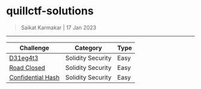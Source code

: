 # quillctf-solutions

> Saikat Karmakar | 17 Jan 2023


---


Challenge                                                     | Category            | Type 
------------------------------------------------------------- | ------------------- | ---- 
[D31eg4t3](https://github.com/Aviksaikat/D31eg4t3-quillctf-brownie) | Solidity Security   | Easy 
[Road Closed](https://github.com/Aviksaikat/RoadClosed-quillctf-brownie) | Solidity Security   | Easy 
[Confidential Hash](https://github.com/Aviksaikat/Confidential-Hash-quillctf-brownie) | Solidity Security   | Easy

